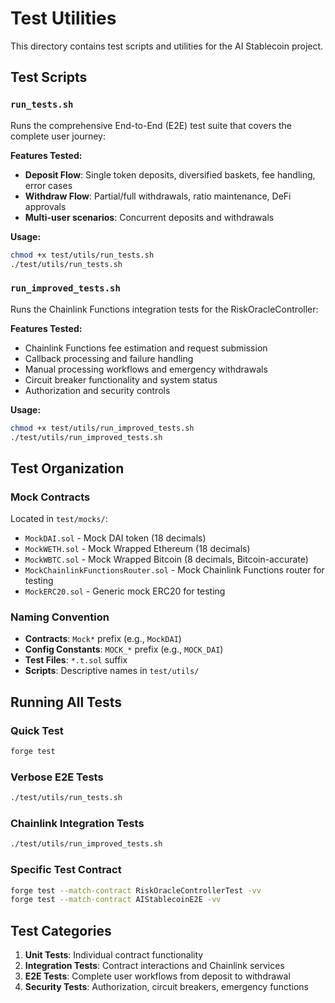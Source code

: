 # Test Utilities

This directory contains test scripts and utilities for the AI Stablecoin project.

## Test Scripts

### `run_tests.sh`

Runs the comprehensive End-to-End (E2E) test suite that covers the complete user journey:

**Features Tested:**

- **Deposit Flow**: Single token deposits, diversified baskets, fee handling, error cases
- **Withdraw Flow**: Partial/full withdrawals, ratio maintenance, DeFi approvals
- **Multi-user scenarios**: Concurrent deposits and withdrawals

**Usage:**

```bash
chmod +x test/utils/run_tests.sh
./test/utils/run_tests.sh
```

### `run_improved_tests.sh`

Runs the Chainlink Functions integration tests for the RiskOracleController:

**Features Tested:**

- Chainlink Functions fee estimation and request submission
- Callback processing and failure handling
- Manual processing workflows and emergency withdrawals
- Circuit breaker functionality and system status
- Authorization and security controls

**Usage:**

```bash
chmod +x test/utils/run_improved_tests.sh
./test/utils/run_improved_tests.sh
```

## Test Organization

### Mock Contracts

Located in `test/mocks/`:

- `MockDAI.sol` - Mock DAI token (18 decimals)
- `MockWETH.sol` - Mock Wrapped Ethereum (18 decimals)
- `MockWBTC.sol` - Mock Wrapped Bitcoin (8 decimals, Bitcoin-accurate)
- `MockChainlinkFunctionsRouter.sol` - Mock Chainlink Functions router for testing
- `MockERC20.sol` - Generic mock ERC20 for testing

### Naming Convention

- **Contracts**: `Mock*` prefix (e.g., `MockDAI`)
- **Config Constants**: `MOCK_*` prefix (e.g., `MOCK_DAI`)
- **Test Files**: `*.t.sol` suffix
- **Scripts**: Descriptive names in `test/utils/`

## Running All Tests

### Quick Test

```bash
forge test
```

### Verbose E2E Tests

```bash
./test/utils/run_tests.sh
```

### Chainlink Integration Tests

```bash
./test/utils/run_improved_tests.sh
```

### Specific Test Contract

```bash
forge test --match-contract RiskOracleControllerTest -vv
forge test --match-contract AIStablecoinE2E -vv
```

## Test Categories

1. **Unit Tests**: Individual contract functionality
2. **Integration Tests**: Contract interactions and Chainlink services
3. **E2E Tests**: Complete user workflows from deposit to withdrawal
4. **Security Tests**: Authorization, circuit breakers, emergency functions
